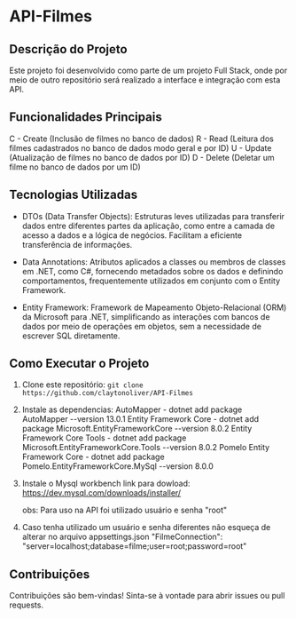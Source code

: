 # API-Filmes

## Descrição do Projeto

Este projeto foi desenvolvido como parte de um projeto Full Stack, onde por meio de outro repositório será realizado a interface e integração com esta API.

## Funcionalidades Principais

C - Create (Inclusão de filmes no banco de dados)
R - Read (Leitura dos filmes cadastrados no banco de dados modo geral e por ID)
U - Update (Atualização de filmes no banco de dados por ID)
D - Delete (Deletar um filme no banco de dados por um ID)

## Tecnologias Utilizadas

- DTOs (Data Transfer Objects): Estruturas leves utilizadas para transferir dados entre diferentes partes da aplicação, como entre a camada de acesso a dados e a lógica de negócios. Facilitam a eficiente transferência de informações.

- Data Annotations: Atributos aplicados a classes ou membros de classes em .NET, como C#, fornecendo metadados sobre os dados e definindo comportamentos, frequentemente utilizados em conjunto com o Entity Framework.

- Entity Framework: Framework de Mapeamento Objeto-Relacional (ORM) da Microsoft para .NET, simplificando as interações com bancos de dados por meio de operações em objetos, sem a necessidade de escrever SQL diretamente.

## Como Executar o Projeto

1. Clone este repositório: `git clone https://github.com/claytonoliver/API-Filmes`
   
2.  Instale as dependencias:
   AutoMapper - dotnet add package AutoMapper --version 13.0.1
   Entity Framework Core - dotnet add package Microsoft.EntityFrameworkCore --version 8.0.2
   Entity Framework Core Tools - dotnet add package Microsoft.EntityFrameworkCore.Tools --version 8.0.2
   Pomelo Entity Framework Core - dotnet add package Pomelo.EntityFrameworkCore.MySql --version 8.0.0

3. Instale o Mysql workbench
   link para dowload: https://dev.mysql.com/downloads/installer/

   obs: Para uso na API foi utilizado usuário e senha "root"
   
4. Caso tenha utilizado um usuário e senha diferentes não esqueça de alterar no arquivo appsettings.json
   "FilmeConnection": "server=localhost;database=filme;user=root;password=root"

## Contribuições

Contribuições são bem-vindas! Sinta-se à vontade para abrir issues ou pull requests.


